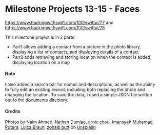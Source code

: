 # Milestone Projects 13-15 - Faces
https://www.hackingwithswift.com/100/swiftui/77 and https://www.hackingwithswift.com/100/swiftui/78

This milestone project is in 2 parts:

+ Part1 allows adding a contact from a picture in the photo library, displaying a list of contacts, and displaying details of a contact
+ Part2 adds retrieving and storing location when the contact is added, displaying location on a map

#### Note

I also added a search bar for names and descriptions, as well as the ability to fully edit an existing record, including both replacing the photo and changing the location. 
To save the data, I used a simple JSON file written out to the documents directory.

#### Credits

Photos by [Naim Ahmed](https://unsplash.com/@naim_13), [Nathan Dumlao](https://unsplash.com/@nate_dumlao), 
[arnie chou](https://unsplash.com/@arniechou), [Imansyah Muhamad Putera](https://unsplash.com/@imansyahmp),
[Luiza Braun](https://unsplash.com/@luizabraun), [zohaib butt](https://unsplash.com/@zohaib1122) on [Unsplash](https://unsplash.com/collections/9256441/faces-full-neutral-suitable-for-auto-gen?utm_source=unsplash&utm_medium=referral&utm_content=creditCopyText)


